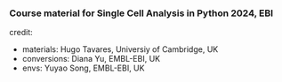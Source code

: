 ### Course material for Single Cell Analysis in Python 2024, EBI

credit:

- materials: Hugo Tavares, Universiy of Cambridge, UK
- conversions: Diana Yu, EMBL-EBI, UK
- envs: Yuyao Song, EMBL-EBI, UK
